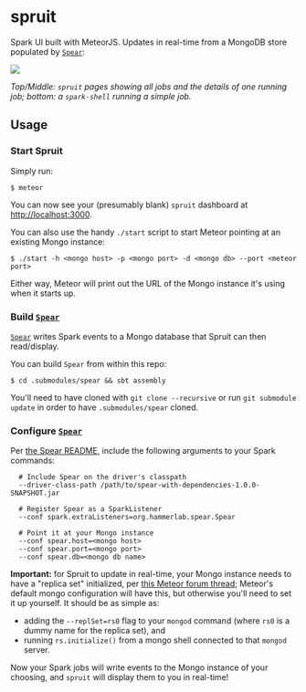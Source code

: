 # spruit
Spark UI built with MeteorJS. Updates in real-time from a MongoDB store populated by [`Spear`][]:

![](http://f.cl.ly/items/1U1Y0x003p0Q1S1J0j3B/spark.gif)

*Top/Middle: `spruit` pages showing all jobs and the details of one running job; bottom: a `spark-shell` running a simple job.*

## Usage

### Start Spruit
Simply run:
```
$ meteor
```

You can now see your (presumably blank) `spruit` dashboard at [http://localhost:3000](http://localhost:3000).

You can also use the handy `./start` script to start Meteor pointing at an existing Mongo instance:

```
$ ./start -h <mongo host> -p <mongo port> -d <mongo db> --port <meteor port>
```

Either way, Meteor will print out the URL of the Mongo instance it's using when it starts up.

### Build [`Spear`][]
[`Spear`][] writes Spark events to a Mongo database that Spruit can then read/display.

You can build `Spear` from within this repo:

```
$ cd .submodules/spear && sbt assembly
```

You'll need to have cloned with `git clone --recursive` or run `git submodule update` in order to have `.submodules/spear` cloned.

### Configure [`Spear`][]

Per [the Spear README](https://github.com/hammerlab/spear/blob/master/README.md), include the following arguments to your Spark commands:
```
  # Include Spear on the driver's classpath
  --driver-class-path /path/to/spear-with-dependencies-1.0.0-SNAPSHOT.jar
  
  # Register Spear as a SparkListener
  --conf spark.extraListeners=org.hammerlab.spear.Spear
  
  # Point it at your Mongo instance
  --conf spear.host=<mongo host>
  --conf spear.port=<mongo port>
  --conf spear.db=<mongo db name>
```

**Important:** for Spruit to update in real-time, your Mongo instance needs to have a "replica set" initialized, per [this Meteor forum thread](https://forums.meteor.com/t/polling-for-external-mongo-changes/4151); Meteor's default mongo configuration will have this, but otherwise you'll need to set it up yourself. It should be as simple as:
* adding the `--replSet=rs0` flag to your `mongod` command (where `rs0` is a dummy name for the replica set), and
* running `rs.initialize()` from a mongo shell connected to that `mongod` server.

Now your Spark jobs will write events to the Mongo instance of your choosing, and `spruit` will display them to you in real-time!


[`Spear`]: https://github.com/hammerlab/spear
